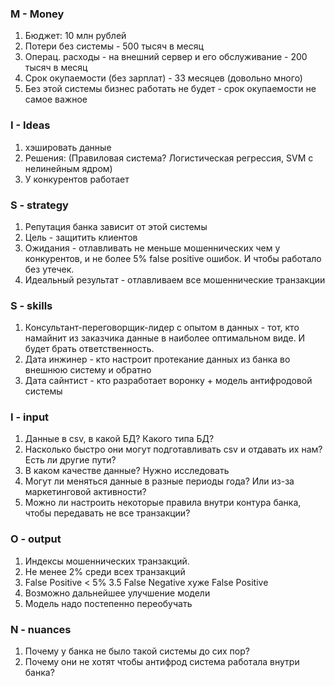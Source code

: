 ### M - Money

1. Бюджет: 10 млн рублей
2. Потери без системы - 500 тысяч в месяц
3. Операц. расходы - на внешний сервер и его обслуживание - 200 тысяч в месяц
4. Срок окупаемости (без зарплат) - 33 месяцев (довольно много)
5. Без этой системы бизнес работать не будет - срок окупаемости не самое важное

### I - Ideas
1. хэшировать данные
2. Решения: (Правиловая система? Логистическая регрессия, SVM с нелинейным ядром)
3. У конкурентов работает

### S - strategy

1. Репутация банка зависит от этой системы
2. Цель - защитить клиентов
3. Ожидания - отлавливать не меньше мошеннических чем у конкурентов, и не более 5% false positive ошибок. И чтобы работало без утечек.
4. Идеальный результат - отлавливаем все мошеннические транзакции

### S - skills

1. Консультант-переговорщик-лидер с опытом в данных - тот, кто намайнит из заказчика данные в наиболее оптимальном виде. И будет брать ответственность.
2. Дата инжинер - кто настроит протекание данных из банка во внешнюю систему и обратно
3. Дата сайнтист - кто разработает воронку + модель антифродовой системы

### I - input

1. Данные в csv, в какой БД? Какого типа БД?
2. Насколько быстро они могут подготавливать csv и отдавать их нам? Есть ли другие пути? 
3. В каком качестве данные? Нужно исследовать
4. Могут ли меняться данные в разные периоды года? Или из-за маркетинговой активности? 
5. Можно ли настроить некоторые правила внутри контура банка, чтобы передавать не все транзакции? 

### O - output

1. Индексы мошеннических транзакций. 
2. Не менее 2% среди всех транзакций
3. False Positive < 5% 
3.5 False Negative хуже False Positive
4. Возможно дальнейшее улучшение модели
5. Модель надо постепенно переобучать

### N - nuances

1. Почему у банка не было такой системы до сих пор? 
2. Почему они не хотят чтобы антифрод система работала внутри банка?